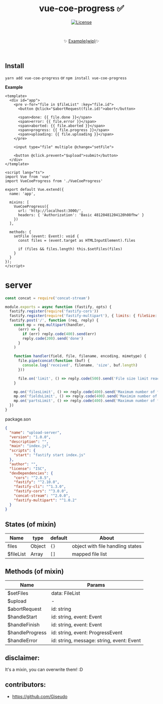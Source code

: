 <h1 align="center">vue-coe-progress ✅</h1>

<p align="center">
  <a href="#"><img src="https://img.shields.io/npm/l/vuelidation.svg" alt="License" target="_blank"></a>
</p>

<br>

<p align="center">
  ✨ <a href="#">Example(wip)</a>✨
</p>

<br>

## Install
`yarn add vue-coe-progress` or `npm install vue-coe-progress`

**Example**
```vue
<template>
  <div id="app">
    <pre v-for="file in $fileList" :key="file.id">
      <button @click="$abortRequest(file.id)">abort</button>

      <span>done: {{ file.done }}</span>
      <span>error: {{ file.error }}</span>
      <span>aborted: {{ file.aborted }}</span>
      <span>progress: {{ file.progress }}</span>
      <span>uploading: {{ file.uploading }}</span>
    </pre>

    <input type="file" multiple @change="setFile">

    <button @click.prevent="$upload">submit</button>
  </div>
</template>

<script lang="ts">
import Vue from 'vue'
import VueCoeProgress from './VueCoeProgress'

export default Vue.extend({
  name: 'app',

  mixins: [
    VueCoeProgress({
      url: 'http://localhost:3000/',
      headers: { 'Authorization': 'Basic 48120481204120h08fhw' }
    })
  ],

  methods: {
    setFile (event: Event): void {
      const files = (event.target as HTMLInputElement).files

      if (files && files.length) this.$setFiles(files)
    }
  }
});
</script>
```

# server
```js
const concat = require('concat-stream')

module.exports = async function (fastify, opts) {
  fastify.register(require('fastify-cors'))
  fastify.register(require('fastify-multipart'), { limits: { fileSize: 3000000 } })
  fastify.post('/', function (req, reply) {
    const mp = req.multipart(handler,
      (err) => {
        if (err) reply.code(400).send(err)
        reply.code(200).send('done')
      }
    )

    function handler(field, file, filename, encoding, mimetype) {
      file.pipe(concat(function (buf) {
        console.log('received', filename, 'size', buf.length)
      }))

      file.on('limit', () => reply.code(500).send('File size limit reached'))
    }

    mp.on('filesLimit', () => reply.code(400).send('Maximum number of files reached'))
    mp.on('fieldsLimit', () => reply.code(400).send('Maximim number of fields reached'))
    mp.on('partsLimit', () => reply.code(400).send('Maximum number of form parts reached'))
  })
}
```

package.son
```json
{
  "name": "upload-server",
  "version": "1.0.0",
  "description": "",
  "main": "index.js",
  "scripts": {
    "start": "fastify start index.js"
  },
  "author": "",
  "license": "ISC",
  "devDependencies": {
    "cors": "^2.8.5",
    "fastify": "^2.10.0",
    "fastify-cli": "^1.3.0",
    "fastify-cors": "^3.0.0",
    "concat-stream": "^2.0.0",
    "fastify-multipart": "^1.0.2"
  }
}
```

## States (of mixin)

Name       |   type  |   default  | About
---------- | ------- | ---------- | ------
files      |  Object |   `{}`     | object with file handling states
$fileList  |  Array  |   `[]`     | mapped file list

## Methods (of mixin)

Name            | Params                                    
--------------- | ----------------------------------------- 
$setFiles       | data: FileList                            
$upload         | -                                         
$abortRequest   | id: string                                
$handleStart    | id: string, event: Event                  
$handleFinish   | id: string, event: Event                  
$handleProgress | id: string, event: ProgressEvent          
$handleError    | id: string, message: string, event: Event 

## disclaimer:
It's a mixin, you can overwrite them! :D

## contributors:
- https://github.com/Giseudo
